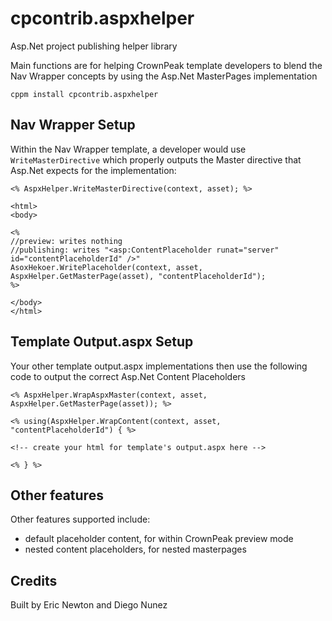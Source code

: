 # cpcontrib.aspxhelper
Asp.Net project publishing helper library

Main functions are for helping CrownPeak template developers to blend the Nav Wrapper concepts by using the Asp.Net MasterPages implementation

```
cppm install cpcontrib.aspxhelper
```

## Nav Wrapper Setup

Within the Nav Wrapper template, a developer would use ```WriteMasterDirective``` which properly outputs the Master directive that Asp.Net expects for the implementation:

```
<% AspxHelper.WriteMasterDirective(context, asset); %>

<html>
<body>

<% 
//preview: writes nothing
//publishing: writes "<asp:ContentPlaceholder runat="server" id="contentPlaceholderId" />"
AsoxHekoer.WritePlaceholder(context, asset, AspxHelper.GetMasterPage(asset), "contentPlaceholderId"); 
%>

</body>
</html>

```

## Template Output.aspx Setup

Your other template output.aspx implementations then use the following code to output the correct Asp.Net Content Placeholders

```
<% AspxHelper.WrapAspxMaster(context, asset, AspxHelper.GetMasterPage(asset)); %>

<% using(AspxHelper.WrapContent(context, asset, "contentPlaceholderId") { %>

<!-- create your html for template's output.aspx here -->

<% } %>
```

## Other features

Other features supported include:
- default placeholder content, for within CrownPeak preview mode
- nested content placeholders, for nested masterpages

## Credits

Built by Eric Newton and Diego Nunez
